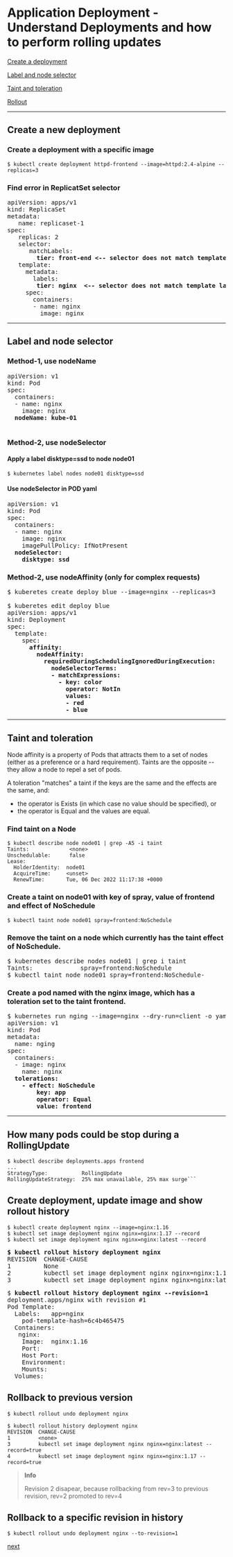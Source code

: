 # Application Deployment -  Understand Deployments and how to perform rolling updates

[Create a deployment](#create-a-new-deployment)

[Label and node selector](#label-and-node-selector)

[Taint and toleration](#taint-and-toleration)

[Rollout](#how-many-pods-could-be-stop-during-a-rollingupdate)


---

## Create a new deployment

### Create a deployment with a specific image

[//]: # (source 01 / Deployments)

```
$ kubectl create deployment httpd-frontend --image=httpd:2.4-alpine --replicas=3
```

### Find error in ReplicatSet selector
[//]: # (source 04/Label and Selectors)

<pre>
apiVersion: apps/v1
kind: ReplicaSet
metadata:
   name: replicaset-1
spec:
   replicas: 2
   selector:
      matchLabels:
        <b>tier: front-end <-- selector does not match template labels </b>
   template:
     metadata:
       labels:
        <b>tier: nginx  <-- selector does not match template labels</b>
     spec:
       containers:
       - name: nginx
         image: nginx
</pre>

---

## Label and node selector


### Method-1, use nodeName

<pre>
apiVersion: v1
kind: Pod
spec:
  containers:
  - name: nginx
    image: nginx
  <b>nodeName: kube-01</b>
 </pre>

### Method-2, use nodeSelector

#### Apply a label disktype=ssd to node node01

```
$ kubernetes label nodes node01 disktype=ssd
```

#### Use nodeSelector in POD yaml

<pre>
apiVersion: v1
kind: Pod
spec:
  containers:
  - name: nginx
    image: nginx
    imagePullPolicy: IfNotPresent
  <b>nodeSelector:
    disktype: ssd</b>
</pre>


### Method-2, use nodeAffinity (only for complex requests)

<pre>
$ kuberetes create deploy blue --image=nginx --replicas=3

$ kuberetes edit deploy blue
apiVersion: apps/v1
kind: Deployment
spec:
  template:
    spec:
      <b>affinity:
        nodeAffinity:
          requiredDuringSchedulingIgnoredDuringExecution:
            nodeSelectorTerms:
            - matchExpressions:
              - key: color
                operator: NotIn
                values:
                - red
                - blue</b>
</pre>


---
## Taint and toleration
[//]: # (source 02 / Taints and Tolerations)

Node affinity is a property of Pods that attracts them to a set of nodes (either as a preference or a hard requirement). 
Taints are the opposite -- they allow a node to repel a set of pods.

A toleration "matches" a taint if the keys are the same and the effects are the same, and:
- the operator is Exists (in which case no value should be specified), or
- the operator is Equal and the values are equal.

### Find taint on a Node

```
$ kubectl describe node node01 | grep -A5 -i taint
Taints:             <none>
Unschedulable:      false
Lease:
  HolderIdentity:  node01
  AcquireTime:     <unset>
  RenewTime:       Tue, 06 Dec 2022 11:17:38 +0000
```

### Create a taint on node01 with key of spray, value of frontend and effect of NoSchedule

```
$ kubectl taint node node01 spray=frontend:NoSchedule
```

### Remove the taint on a node which currently has the taint effect of NoSchedule.

<pre>
$ kubernetes describe nodes node01 | grep i taint
Taints:             spray=frontend:NoSchedule
$ kubectl taint node node01 spray=frontend:NoSchedule-
</pre>

### Create a pod named  with the nginx image, which has a toleration set to the taint frontend.

<pre>
$ kubernetes run nging --image=nginx --dry-run=client -o yaml > nginx.yaml
apiVersion: v1
kind: Pod
metadata:
  name: nging
spec:
  containers:
  - image: nginx
    name: nginx
  <b>tolerations:
    - effect: NoSchedule
        key: app
        operator: Equal
        value: frontend</b>
</pre>


---

## How many pods could be stop during a RollingUpdate

```
$ kubectl describe deployments.apps frontend 
...
StrategyType:           RollingUpdate
RollingUpdateStrategy:  25% max unavailable, 25% max surge```
```

## Create deployment, update image and show rollout history

```
$ kubectl create deployment nginx --image=nginx:1.16
$ kubectl set image deployment nginx nginx=nginx:1.17 --record
$ kubectl set image deployment nginx nginx=nginx:latest --record
```

<pre>
<b>$ kubectl rollout history deployment nginx</b>
REVISION  CHANGE-CAUSE
1         None
2         kubectl set image deployment nginx nginx=nginx:1.17 --record=true
3         kubectl set image deployment nginx nginx=nginx:latest --record=true
</pre>

<pre>
$ <b>kubectl rollout history deployment nginx --revision=1</b>
deployment.apps/nginx with revision #1
Pod Template:
  Labels:	app=nginx
	pod-template-hash=6c4b465475
  Containers:
   nginx:
    Image:	nginx:1.16
    Port:	<none>
    Host Port:	<none>
    Environment:	<none>
    Mounts:	<none>
  Volumes:	<none>
</pre>

## Rollback to previous version

```
$ kubectl rollout undo deployment nginx
```

```
$ kubectl rollout history deployment nginx
REVISION  CHANGE-CAUSE
1         <none>
3         kubectl set image deployment nginx nginx=nginx:latest --record=true
4         kubectl set image deployment nginx nginx=nginx:1.17 --record=true
```

>**Info**
>
>Revision 2 disapear, because rollbacking from rev=3 to previous revision, rev=2 promoted to rev=4 



## Rollback to a specific revision in history

```
$ kubectl rollout undo deployment nginx --to-revision=1
```

[next](./03-helm-package-manager-to-deploy-existing-packages.md)